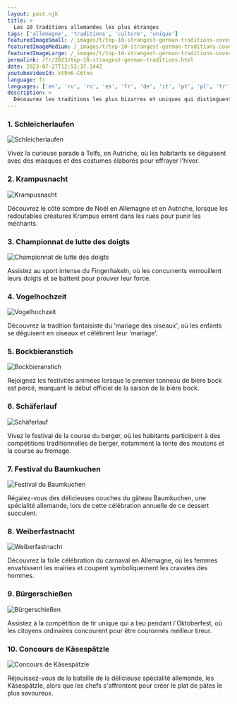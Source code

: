 ```yaml
---
layout: post.njk
title: >
  Les 10 traditions allemandes les plus étranges
tags: ['allemagne', 'traditions', 'culture', 'unique']
featuredImageSmall: /_images/t/top-10-strangest-german-traditions-cover-fr-small.webp
featuredImageMedium: /_images/t/top-10-strangest-german-traditions-cover-fr-medium.webp
featuredImageLarge: /_images/t/top-10-strangest-german-traditions-cover-fr-large.webp
permalink: /fr/2023/top-10-strangest-german-traditions.html
date: 2023-07-27T12:53:37.144Z
youtubeVideoId: kt9nK-C6tno
language: fr
languages: ['en', 'ru', 'ro', 'es', 'fr', 'de', 'it', 'pt', 'pl', 'tr']
description: >
  Découvrez les traditions les plus bizarres et uniques qui distinguent l'Allemagne du reste du monde.
---
```


### 1. Schleicherlaufen

![Schleicherlaufen](/_images/d/da39fe81b377859374da8d9c9e2fd29a-medium.webp)

Vivez la curieuse parade à Telfs, en Autriche, où les habitants se déguisent avec des masques et des costumes élaborés pour effrayer l'hiver.

### 2. Krampusnacht

![Krampusnacht](/_images/7/73d3f4dcee8554e9315ae3ae317d836b-medium.webp)

Découvrez le côté sombre de Noël en Allemagne et en Autriche, lorsque les redoutables créatures Krampus errent dans les rues pour punir les méchants.

### 3. Championnat de lutte des doigts

![Championnat de lutte des doigts](/_images/e/eb0b420eed1e309d7553171eb6b6d258-medium.webp)

Assistez au sport intense du Fingerhakeln, où les concurrents verrouillent leurs doigts et se battent pour prouver leur force.

### 4. Vogelhochzeit

![Vogelhochzeit](/_images/0/0d575a0adbd26044d9c00d81edd48ca4-medium.webp)

Découvrez la tradition fantaisiste du 'mariage des oiseaux', où les enfants se déguisent en oiseaux et célèbrent leur 'mariage'.

### 5. Bockbieranstich

![Bockbieranstich](/_images/b/bc2b4dd3d8c03b25b706a7772e872b6f-medium.webp)

Rejoignez les festivités animées lorsque le premier tonneau de bière bock est percé, marquant le début officiel de la saison de la bière bock.

### 6. Schäferlauf

![Schäferlauf](/_images/5/504ff0d053ef3dee5391c0fe4a0afce7-medium.webp)

Vivez le festival de la course du berger, où les habitants participent à des compétitions traditionnelles de berger, notamment la tonte des moutons et la course au fromage.

### 7. Festival du Baumkuchen

![Festival du Baumkuchen](/_images/d/d4565c13a5fb42818b6a846de9b3eea4-medium.webp)

Régalez-vous des délicieuses couches du gâteau Baumkuchen, une spécialité allemande, lors de cette célébration annuelle de ce dessert succulent.

### 8. Weiberfastnacht

![Weiberfastnacht](/_images/8/835c03f8f66dfd2b99e8bb7c6350fe65-medium.webp)

Découvrez la folle célébration du carnaval en Allemagne, où les femmes envahissent les mairies et coupent symboliquement les cravates des hommes.

### 9. Bürgerschießen

![Bürgerschießen](/_images/d/d8189d44aaa89600a322e4e93013745d-medium.webp)

Assistez à la compétition de tir unique qui a lieu pendant l'Oktoberfest, où les citoyens ordinaires concourent pour être couronnés meilleur tireur.

### 10. Concours de Käsespätzle

![Concours de Käsespätzle](/_images/9/90661c8c4f379e09508970ea29ccdd29-medium.webp)

Réjouissez-vous de la bataille de la délicieuse spécialité allemande, les Käsespätzle, alors que les chefs s'affrontent pour créer le plat de pâtes le plus savoureux.


